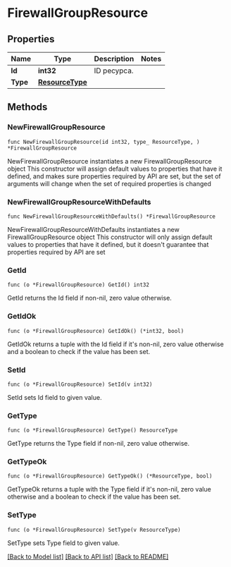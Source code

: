 # FirewallGroupResource

## Properties

Name | Type | Description | Notes
------------ | ------------- | ------------- | -------------
**Id** | **int32** | ID ресурса. | 
**Type** | [**ResourceType**](ResourceType.md) |  | 

## Methods

### NewFirewallGroupResource

`func NewFirewallGroupResource(id int32, type_ ResourceType, ) *FirewallGroupResource`

NewFirewallGroupResource instantiates a new FirewallGroupResource object
This constructor will assign default values to properties that have it defined,
and makes sure properties required by API are set, but the set of arguments
will change when the set of required properties is changed

### NewFirewallGroupResourceWithDefaults

`func NewFirewallGroupResourceWithDefaults() *FirewallGroupResource`

NewFirewallGroupResourceWithDefaults instantiates a new FirewallGroupResource object
This constructor will only assign default values to properties that have it defined,
but it doesn't guarantee that properties required by API are set

### GetId

`func (o *FirewallGroupResource) GetId() int32`

GetId returns the Id field if non-nil, zero value otherwise.

### GetIdOk

`func (o *FirewallGroupResource) GetIdOk() (*int32, bool)`

GetIdOk returns a tuple with the Id field if it's non-nil, zero value otherwise
and a boolean to check if the value has been set.

### SetId

`func (o *FirewallGroupResource) SetId(v int32)`

SetId sets Id field to given value.


### GetType

`func (o *FirewallGroupResource) GetType() ResourceType`

GetType returns the Type field if non-nil, zero value otherwise.

### GetTypeOk

`func (o *FirewallGroupResource) GetTypeOk() (*ResourceType, bool)`

GetTypeOk returns a tuple with the Type field if it's non-nil, zero value otherwise
and a boolean to check if the value has been set.

### SetType

`func (o *FirewallGroupResource) SetType(v ResourceType)`

SetType sets Type field to given value.



[[Back to Model list]](../README.md#documentation-for-models) [[Back to API list]](../README.md#documentation-for-api-endpoints) [[Back to README]](../README.md)



